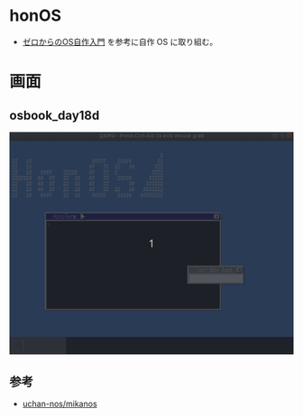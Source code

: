 # honOS

- [ゼロからのOS自作入門](https://www.amazon.co.jp/%E3%82%BC%E3%83%AD%E3%81%8B%E3%82%89%E3%81%AEOS%E8%87%AA%E4%BD%9C%E5%85%A5%E9%96%80-%E5%86%85%E7%94%B0-%E5%85%AC%E5%A4%AA/dp/4839975868) を参考に自作 OS に取り組む。

# 画面

## osbook_day18d

![osbook_day18d.gif](https://github.com/dilmnqvovpnmlib/hakiwata/blob/main/content/post/20210830/media/osbook_day18d.gif)

## 参考

- [uchan-nos/mikanos](https://github.com/uchan-nos/mikanos)

